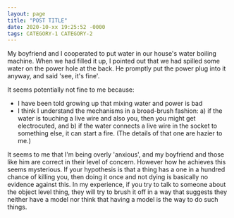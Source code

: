 ```yaml
---
layout: page
title: "POST TITLE"
date: 2020-10-xx 19:25:52 -0000
tags: CATEGORY-1 CATEGORY-2
---
```

My boyfriend and I cooperated to put water in our house's water boiling machine. When we had filled it up, I pointed out that we had spilled some water on the power hole at the back. He promptly put the power plug into it anyway, and said 'see, it's fine'.

It seems potentially not fine to me because:
- I have been told growing up that mixing water and power is bad
- I think I understand the mechanisms in a broad-brush fashion: a) if the water is touching a live wire and also you, then you might get electrocuted, and b) if the water connects a live wire in the socket to something else, it can start a fire. (The details of that one are hazier to me.)

It seems to me that I'm being overly 'anxious', and my boyfriend and those like him are correct in their level of concern. However how he achieves this seems mysterious. If your hypothesis is that a thing has a one in a hundred chance of killing you, then doing it once and not dying is basically no evidence against this. In my experience, if you try to talk to someone about the object level thing, they will try to brush it off in a way that suggests they neither have a model nor think that having a model is the way to do such things.
